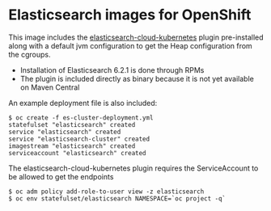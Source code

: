 # Elasticsearch images for OpenShift

This image includes the [elasticsearch-cloud-kubernetes](https://github.com/fabric8io/elasticsearch-cloud-kubernetes) plugin pre-installed along with
a default jvm configuration to get the Heap configuration from the cgroups.

* Installation of Elasticsearch 6.2.1 is done through RPMs
* The plugin is included directly as binary because it is not yet available on Maven Central

An example deployment file is also included:
```
$ oc create -f es-cluster-deployment.yml
statefulset "elasticsearch" created
service "elasticsearch" created
service "elasticsearch-cluster" created
imagestream "elasticsearch" created
serviceaccount "elasticsearch" created
```
The elasticsearch-cloud-kubernetes plugin requires the ServiceAccount to be allowed to get the endpoints
```
$ oc adm policy add-role-to-user view -z elasticsearch
$ oc env statefulset/elasticsearch NAMESPACE=`oc project -q`
```
